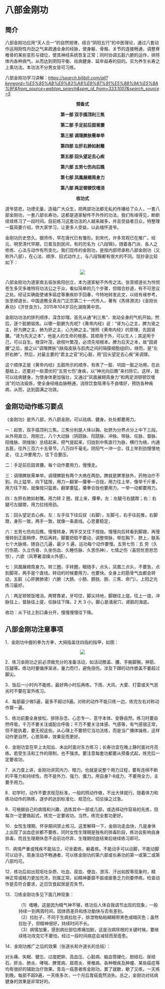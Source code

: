 # 八部金刚功

## 简介

八部金刚功应用“天人合一”的自然规律，结合“阴阳五行”的中医理论，通过八套动作运用刚性内劲之气来疏通全身的经脉，使身躯、骨骼、关节的连接畅通，调整脊椎骨的某些变形与错位，使其神经系统恢复正常；同时协调五脏六腑的运作，排除体内各种病气，从而达到阴阳平衡、祛病健身、延年益寿的目的。实为养生长寿之上乘功法。本功法不分男女皆可习练。

八部金刚功学习讲解：*https://search.bilibili.com/all?keyword=%E5%85%AB%E9%83%A8%E9%87%91%E5%88%9A%E5%8A%9F&from_source=webtop_search&spm_id_from=333.1007&search_source=5*

<div style="text-align: center;">

**预备式**

**第一部  双手插顶利三焦**

**第二部  手足前后固肾腰**

**第三部  调理脾肤需单举**

**第四部  左肝右肺如射雕**

**第五部  回头望足去心疾**

**第六部  五劳七伤向后瞧**

**第七部  凤凰展翅周身力**

**第八部  两足顿顿饮嗜消**

**收功式**

</div>

道爷慈悲，功德无量，造福广大众生，把两部功法都无私的传播给了众人，一套八部金刚功，一套八部长寿功，这都是道家秘传不外传的功法，我们有缘得见，断断续续练习了一段时间。目前练习这套功法的人越来越多，并且受益者日众，特整理一篇简要介绍，供大家学习，让更多人受益，以此缅怀道爷。

金刚功历史悠久。据师传，早在唐代已有雏形。到宋代，许多宫观已在推广。经元、明至清代早期，已普及到民间，有的历名为《八段锦》。随着各门派、各人之修炼、心法与动作有所变化。我们现传的金刚功，是按内部师承称八部金刚功（又称外八部），在心法、顺序、招式动作上，与八段锦都有很大的不同。现抄录比较如下：

<div style="text-align: center;">
<img src="./images/1.jpg">
</div>

八部金刚功为道家南五祖张紫阳创立，本为道家秘不外传之法。张至顺道长为怜悯苍生多灾多难特将功法公之于众，看似简单的几个步骤，但暗合妙道，有不可思议之处。经证实确能使诸多癌症等重疾妙手回春，今特地转发此文，以结有缘参考。
张至顺道长，中国道教全真龙门正宗第二十一代传人，著有《炁体源流》《金刚长寿功》《济世良方》，2015年104岁羽化湖南黄中宫。

金刚功功法的排列顺序，深含妙理。首先从通“利三焦”、发动全身的气机开始。然后，逐个脏腑锻炼。以哪一脏腑为先呢?《黄帝内经》说：“肾为心之主，脾为肾之主，肝为脾之主，肺为肝之主，心为肺之主。”按照《黄帝内经》的原理，先固肾腰。“肾为先天之本”，他是人的生命的根基。其顺用于外，可以生人；其逆用于己，可以自生。根深叶茂，欲枝叶繁茂，必须先培根本。脾为后天之本，故“固肾腰”之后，接之以“调理脾肤”(肤指皮肤与肌肉之间的隔膜细胞组织)。继而，是“左肝右肺”。然后，对最主要的“君主之官”的心脏，用“回头望足去心疾”来调理。

这个顺序正是《黄帝内经》五脏所示的顺序，有炼了一脏、巩固一脏之功用。在此基础上，还要对一些潜伏的“五劳七伤“身疾，以“神光向后瞧”来扫除它。这样，就可以祛病健身，为使身体更加强壮，又通过“凤凰展翅周身力”和两足消顿顿饮嗜消”的功法锻炼，使全身经络血脉畅通，消除饮食阻滞与不良嗜好，预防各种疾病，从而，达到圆满之功效。

## 金刚功动作练习要点

《金刚功》是外八部，外八部金刚，可以祛病、健身。处处都要用力。

一：起势，双手插顶利三焦。三焦分别是人体以胸、肚脐为分界点分上中下三段。从外用直立、用刚立，八个大动脉（阴跷脉、阳跷脉、冲脉、带脉、任脉、督脉、阳维脉、阴维脉）总结起来，把气提起来，归拢到中焦直行为脉，横行为络，内通五脏，往外三百六十五骨节，八万四千毫毛。阴阳气一冲一合，往上举到劲慢慢地走， 往上冲要用力，往下合要压。 

二：手足前后固肾腰。每个动作要用力，慢慢走。 

三：调理脾肤需单举。调理脾脏有两个大络在两肋，脾就是脾里肤外，药物治疗不到。向上猛举，向下猛按，用力—翻掌—攥拳—合拢，用力往上举，像举千斤重，用力往下按，就像按只猛兽。翻掌要猛，攥拳合拢也要用力。一举一动都要用力。 

四：左肝右肺如射雕。用力转 2 圈，提上来，攥拳。左：左腿弓右腿蹬；右：右腿弓左腿蹬，用力拉线用劲。 

五：回头望足去心疾。左：左手往下往后扠（右脚），左脚弓，右手往前推，右脚蹬，身形一致，两手一致，就像一条直线。心思要稳定， 

六：五劳七伤向后瞧。慢慢转身，两手交叉往下按拢。慢慢向后转看到脚跟，再慢慢转到正面稍停，然后再转。脚要把稳不要动，调整带脉，带在胸下、脐上，联系七个大脉络，随自己几遍，最少 5 遍，运功每个动作要慢。五劳七伤：五 劳（久行伤筋、久立伤骨、久坐伤血、久睡伤脉、久思伤神），七情之伤（喜怒忧思悲恐惊），六欲（风寒暑湿燥火外感）。

七：凤凰展翅周身力。转三圈，手转圈，眼随手，点头，凤凰三点头，不要急，点到脚背，两手是个直线。转动的时候要用力，也要快。全身上的筋骨气血都会转动，五脏（心肝脾肺肾）六腑（大肠、小肠、膀胱、胆、三焦、命门）。上阳之光练习最好。

八：两足顿顿饭嗜消。两臂靠紧，牙叩住，脚尖持地，脚跟往上提。往上一提，冲脉往上，督脉往上提，任脉往下降。2 大 3 小。脚心是涌泉穴，肾脏的海底。

收功：从下往上到口鼻分开，慢慢慢慢往下降。

## 八部金刚功注意事项

1．金刚功中握的拳为方拳，大拇指盖住四指的指甲，如图：

<div style="text-align: center;">
<img src="./images/2.jpg">
</div>

2．练习金刚功之前必须做充分的准备活动，如活动膝盖、腰、手腕脚腕，抻筋、压腿等。练功时要循序渐进，量力而行，避免扭伤。涉及下蹲的动作膝盖不要超过脚尖。

3．饭后一小时内不能练，最好两小时后再练。下雨、大风、大雾、打雷或天气恶劣时不要在室外练习。

4．每部最少做5遍，最多不超过9遍。对称的动作不能只练一边，练完左右对称动作算一遍。

5．练功前要全身放松、排除杂念、心志专一、意守本体、安静自然。练习时要自然呼吸，千万不要关注或配合呼吸；千万不要关注体感、气感等，有气感很正常，但不能执着，要无视这些。从心理上不要把它当功法练，而是当广播体操练，这样动作更自然，心思简单，效果反而更好。

6．金刚功宜在早上太阳出、未出时面对东方练习；长寿功宜在晚上静时面对月亮练。若受生活和工作的限制，也不强求。要注意每套功都要从预备式起，练完后一定要收功。

7．从力度上讲，金刚功讲究内力、暗力。也就是说整个用力过程，要有连绵不断的平等力和持续性。而不是外力、强力、僵力。用自身7-8成力，不要用全力，主要手用力。

8．初学时，动作不要求规范标准，一般的照动作做，不出大体就行。随着体力和练功动作的熟练，逐步的达到标准化、规范化。切忌操之过急。

9．可根据自己的病情和兴趣，选练其中一部或几部，或选择动作容易的先练，但每次一定要做起式，练完一定要收功。当然，练完全套功更好。

10．女性生理期、怀孕期间禁止练习。这里解释一下，金刚功走血快，凡是身体上出现了出血症状都不要练，同时女性生理期是独有的排毒阶段，练功会影响自身排毒，而且生理期休息不会前功尽弃，生理期彻底结束后继续练习即可。

11．病情严重或残疾不能站立，可坐着练，躺着练。不能动手可以动脚，不能动脚可以动手。周身活动不畅通者，可以练金刚功的第六部或长寿功的第一或第二或第八部均可。

12．练功后如出现呕吐杂质、吐血、尿血、便血、泄泻、汗出如胶等现象时，精神正常或精力更加充沛，则属正常。如精神萎靡不振或疲惫乏力则要停练。检查动作是否符合要求，近日饮食起居是否失节。

13．习练金刚功多见下面几种现象：

<ul style="margin-left: 20px;list-style: none;">
<li>（1）嗜睡，这是因为精气神不够，练功后人体自我调节出现的现象，一般持续一到两周时间，因体质差异和练功勤快与否有差别。</li>
<li>（2）拉肚子，不同于生病拉肚子，排泄物粘粘糊糊带黑色或暗灰色；虽然拉肚子，但精神很好，持续时间不长。</li>
<li>（3）病情加重，感到病灶部位疼痛加剧，这是治病除根的关键时候，要继续练功攻克它不要怕，经过一段时间病症会减轻而至痊愈。</li>
</ul>

14．金刚功推广之后的效果（张道长和许道长的总结）：

对头痛、失眠、健忘、过度肥胖、高血压、心脏病、脑血管硬化、胆结石、尿结石、肝炎、肺炎、哮喘、脾胃病、肩周炎、脊椎病、各种眼疾及肿瘤、某些癌症等均有很好的辅助治疗效果。青岛一癌患者练金刚功，累了就歇，歇了又练，一天练到晚，每部不超9遍，一天练多次，一个月后胃癌竟然消失。总之，金刚功对祛病健身的效果是非常好的。 




